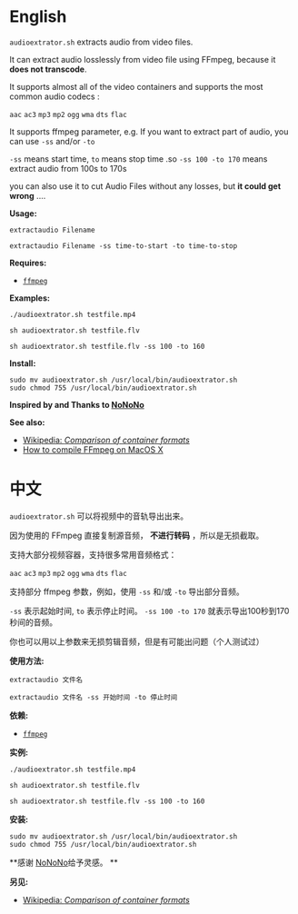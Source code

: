 English
===== 
`audioextrator.sh` extracts audio from video files.

It can extract audio losslessly from video file using FFmpeg, because it **does not transcode**.

It supports almost all of the video containers and supports the most common audio codecs :

`aac` `ac3` `mp3` `mp2` `ogg` `wma` `dts` `flac`

It supports ffmpeg parameter, e.g. If you want to extract part of audio, you can use `-ss` and/or `-to`

`-ss` means start time, `to` means stop time .so `-ss 100 -to 170` means extract audio from 100s to 170s

you can also use it to cut Audio Files without any losses, but **it could get wrong** ....

**Usage:** 

`extractaudio Filename`

`extractaudio Filename -ss time-to-start -to time-to-stop`

**Requires:**

* [`ffmpeg`](http://www.ffmpeg.org/)

**Examples:**

    ./audioextrator.sh testfile.mp4

    sh audioextrator.sh testfile.flv
    
    sh audioextrator.sh testfile.flv -ss 100 -to 160

**Install:**

    sudo mv audioextrator.sh /usr/local/bin/audioextrator.sh
    sudo chmod 755 /usr/local/bin/audioextrator.sh

**Inspired by and Thanks to [NoNoNo](https://github.com/NoNoNo/shellscripts-extractaudio)**

**See also:**

* [Wikipedia: *Comparison of container formats*](http://en.wikipedia.org/wiki/Comparison_of_container_formats)
* [How to compile FFmpeg on MacOS X](http://blog.mameso.com/2010/04/ffmpeg-fur-mac-osx-10-6-compilieren/)

中文
=======
`audioextrator.sh` 可以将视频中的音轨导出出来。

因为使用的 FFmpeg 直接复制源音频， **不进行转码** ，所以是无损截取。

支持大部分视频容器，支持很多常用音频格式：

`aac` `ac3` `mp3` `mp2` `ogg` `wma` `dts` `flac`

支持部分 ffmpeg 参数，例如，使用 `-ss` 和/或 `-to` 导出部分音频。

`-ss` 表示起始时间, `to` 表示停止时间。 `-ss 100 -to 170` 就表示导出100秒到170秒间的音频。

你也可以用以上参数来无损剪辑音频，但是有可能出问题（个人测试过）

**使用方法:** 

`extractaudio 文件名`

`extractaudio 文件名 -ss 开始时间 -to 停止时间`

**依赖:**

* [`ffmpeg`](http://www.ffmpeg.org/)

**实例:**

    ./audioextrator.sh testfile.mp4

    sh audioextrator.sh testfile.flv
    
    sh audioextrator.sh testfile.flv -ss 100 -to 160

**安装:**

    sudo mv audioextrator.sh /usr/local/bin/audioextrator.sh
    sudo chmod 755 /usr/local/bin/audioextrator.sh

**感谢 [NoNoNo](https://github.com/NoNoNo/shellscripts-extractaudio)给予灵感。 **

**另见:**

* [Wikipedia: *Comparison of container formats*](http://en.wikipedia.org/wiki/Comparison_of_container_formats)

